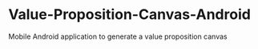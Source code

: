 Value-Proposition-Canvas-Android
================================

Mobile Android application to generate a value proposition canvas
